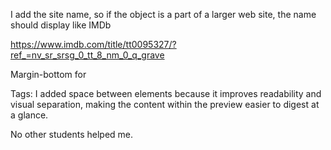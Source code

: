 I add the site name, so if the object is a part of a larger web site, the name should display like IMDb

https://www.imdb.com/title/tt0095327/?ref_=nv_sr_srsg_0_tt_8_nm_0_q_grave

Margin-bottom for <p> Tags: I added space between elements because it improves readability and visual separation, making the content within the preview easier to digest at a glance. 

No other students helped me.